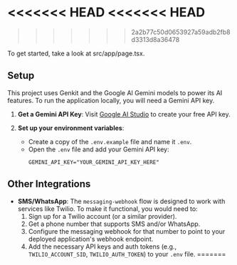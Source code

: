 <<<<<<< HEAD
<<<<<<< HEAD
=======
>>>>>>> 2a2b77c50d0653927a59adb2fb8d3313d8a36478

To get started, take a look at src/app/page.tsx.

## Setup

This project uses Genkit and the Google AI Gemini models to power its AI features. To run the application locally, you will need a Gemini API key.

1.  **Get a Gemini API Key**: Visit [Google AI Studio](https://aistudio.google.com/app/apikey) to create your free API key.

2.  **Set up your environment variables**:
    *   Create a copy of the `.env.example` file and name it `.env`.
    *   Open the `.env` file and add your Gemini API key:
        ```
        GEMINI_API_KEY="YOUR_GEMINI_API_KEY_HERE"
        ```

## Other Integrations

*   **SMS/WhatsApp**: The `messaging-webhook` flow is designed to work with services like Twilio. To make it functional, you would need to:
    1.  Sign up for a Twilio account (or a similar provider).
    2.  Get a phone number that supports SMS and/or WhatsApp.
    3.  Configure the messaging webhook for that number to point to your deployed application's webhook endpoint.
    4.  Add the necessary API keys and auth tokens (e.g., `TWILIO_ACCOUNT_SID`, `TWILIO_AUTH_TOKEN`) to your `.env` file.
=======

